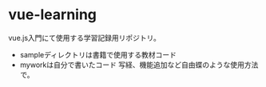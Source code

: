 # vue-learning
vue.js入門にて使用する学習記録用リポジトリ。
- sampleディレクトリは書籍で使用する教材コード
- myworkは自分で書いたコード 写経、機能追加など自由蝶のような使用方法で。


